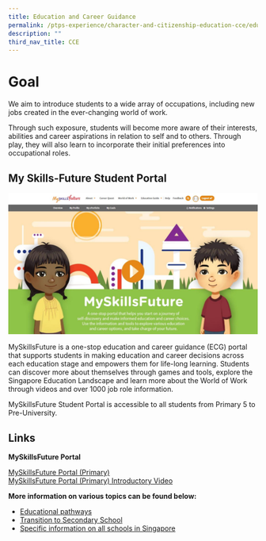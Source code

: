 ```yaml
---
title: Education and Career Guidance
permalink: /ptps-experience/character-and-citizenship-education-cce/education-and-career-guidance/
description: ""
third_nav_title: CCE
---
```

# Goal

We aim to introduce students to a wide array of occupations, including new jobs created in the ever-changing world of work.

Through such exposure, students will become more aware of their interests, abilities and career aspirations in relation to self and to others. Through play, they will also learn to incorporate their initial preferences into occupational roles.

## My Skills-Future Student Portal

![](/images/PTPS%20Experience/MySkillsFuture%20Website.jpg)

MySkillsFuture is a one-stop education and career guidance (ECG) portal that supports students in making education and career decisions across each education stage and empowers them for life-long learning. Students can discover more about themselves through games and tools, explore the Singapore Education Landscape and learn more about the World of Work through videos and over 1000 job role information.&nbsp;

MySkillsFuture Student Portal is accessible to all students from Primary 5 to Pre-University.

## Links

**MySkillsFuture Portal**

[MySkillsFuture Portal (Primary)](https://www.myskillsfuture.gov.sg/content/student/en/primary.html)
<br>[MySkillsFuture Portal (Primary) Introductory Video](https://youtu.be/i9fpBx9xeGU)

**More information on various topics can be found below:**

*   [Educational pathways](http://moe.gov.sg/education-in-sg)
*   [Transition to Secondary School](https://www.moe.gov.sg/secondary/transition-to-secondary)
*   [Specific information on all schools in Singapore](https://www.moe.gov.sg/education-in-sg)